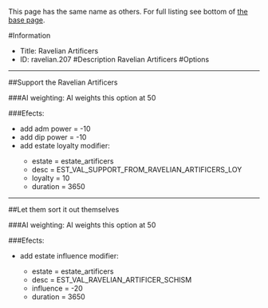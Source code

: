 This page has the same name as others. For full listing see bottom of [the base page](ravelian_artificers.md).

#Information
 - Title: Ravelian Artificers
 - ID: ravelian.207
#Description
Ravelian Artificers
#Options

___
##Support the Ravelian Artificers

###AI weighting:
AI weights this option at 50


###Efects:<ul><li>add adm power = -10</li><li>add dip power = -10</li><li>add estate loyalty modifier:</li><ul><li>estate = estate_artificers</li><li>desc = EST_VAL_SUPPORT_FROM_RAVELIAN_ARTIFICERS_LOY</li><li>loyalty = 10</li><li>duration = 3650</li></ul></ul>

___
##Let them sort it out themselves

###AI weighting:
AI weights this option at 50


###Efects:<ul><li>add estate influence modifier:</li><ul><li>estate = estate_artificers</li><li>desc = EST_VAL_RAVELIAN_ARTIFICER_SCHISM</li><li>influence = -20</li><li>duration = 3650</li></ul></ul>
